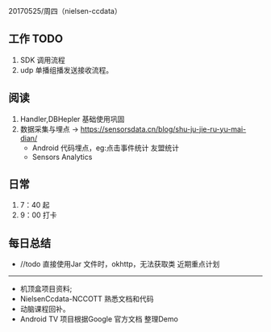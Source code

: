 20170525/周四（nielsen-ccdata）

工作 TODO
---
1. SDK 调用流程
2. udp 单播组播发送接收流程。

阅读
----
1. Handler,DBHepler 基础使用巩固
2. 数据采集与埋点 -> https://sensorsdata.cn/blog/shu-ju-jie-ru-yu-mai-dian/
   - Android 代码埋点，eg:点击事件统计  友盟统计
   - Sensors Analytics 
   

日常
----
1. 7：40 起
2. 9：00 打卡



每日总结
--------
- //todo 直接使用Jar 文件时，okhttp，无法获取类
近期重点计划
-----------
- 机顶盒项目资料;
- NielsenCcdata-NCCOTT  熟悉文档和代码
- 动脑课程回补。
- Android TV 项目根据Google 官方文档 整理Demo

